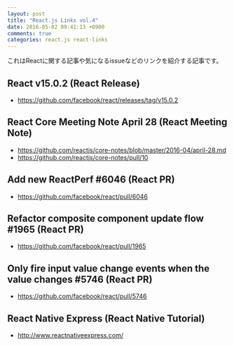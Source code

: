 ```yaml
---
layout: post
title: "React.js Links vol.4"
date: 2016-05-02 09:41:13 +0900
comments: true
categories: react.js react-links
---
```


これはReactに関する記事や気になるissueなどのリンクを紹介する記事です。

<!-- more -->


## React v15.0.2 (React Release)

* https://github.com/facebook/react/releases/tag/v15.0.2

## React Core Meeting Note April 28 (React Meeting Note)

* https://github.com/reactjs/core-notes/blob/master/2016-04/april-28.md
* https://github.com/reactjs/core-notes/pull/10

## Add new ReactPerf #6046 (React PR)

* https://github.com/facebook/react/pull/6046

## Refactor composite component update flow #1965 (React PR)

* https://github.com/facebook/react/pull/1965

## Only fire input value change events when the value changes #5746 (React PR)

* https://github.com/facebook/react/pull/5746

## React Native Express (React Native Tutorial)

* http://www.reactnativeexpress.com/
